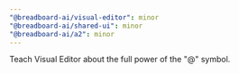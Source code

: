 ```yaml
---
"@breadboard-ai/visual-editor": minor
"@breadboard-ai/shared-ui": minor
"@breadboard-ai/a2": minor
---
```


Teach Visual Editor about the full power of the "@" symbol.
